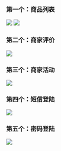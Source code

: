 ### 第一个：商品列表
![](https://github.com/liruofan/atguigu/tree/master/image/CgoB5l13HCyAa-HgAAF5vIw5qqs575.png)
![](https://github.com/liruofan/atguigu/tree/master/image/CgoB5l13HDuAbOTHAAFOntF_hNE166.png)

### 第二个：商家评价
![](https://github.com/liruofan/atguigu/tree/master/image/CgoB5l13HFKAa_GUAAEIHhRsZG4468.png)

### 第三个：商家活动
![](https://github.com/liruofan/atguigu/tree/master/image/CgoB5l13HFyAG6CHAAEmwYXgfEk124.png)

### 第四个：短信登陆
![](https://github.com/liruofan/atguigu/tree/master/image/CgoB5l13HGSAd_vAAABWujEvFyU169.png)

### 第五个：密码登陆
![](https://github.com/liruofan/atguigu/tree/master/image/CgotOV13HG6AJY-aAABPLKb4x_c301.png)